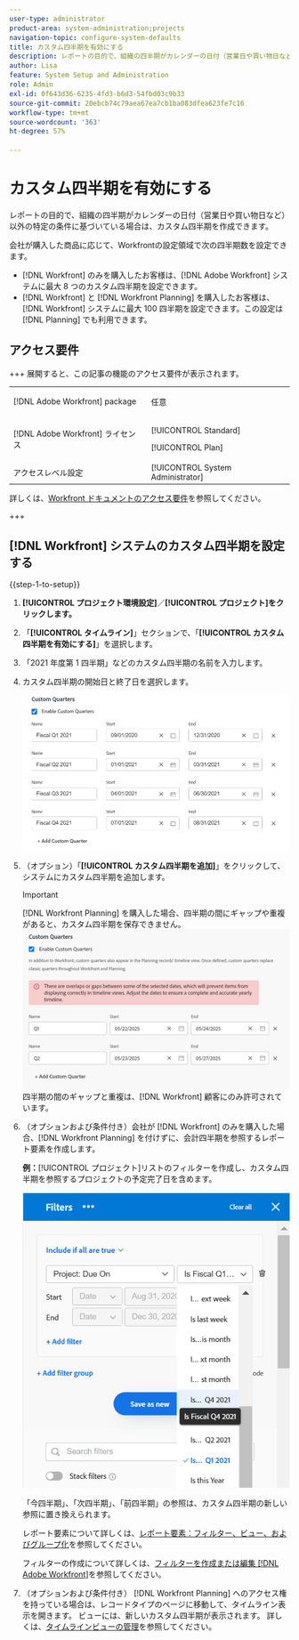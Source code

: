 ```yaml
---
user-type: administrator
product-area: system-administration;projects
navigation-topic: configure-system-defaults
title: カスタム四半期を有効にする
description: レポートの目的で、組織の四半期がカレンダーの日付（営業日や買い物日など）以外の特定の条件に基づいている場合は、カスタム四半期を作成できます。
author: Lisa
feature: System Setup and Administration
role: Admin
exl-id: 0f643d36-6235-4fd3-b6d3-54fbd03c9b33
source-git-commit: 20ebcb74c79aea67ea7cb1ba083dfea623fe7c16
workflow-type: tm+mt
source-wordcount: '363'
ht-degree: 57%

---
```


# カスタム四半期を有効にする

<!--Audited: 11/2024-->

レポートの目的で、組織の四半期がカレンダーの日付（営業日や買い物日など）以外の特定の条件に基づいている場合は、カスタム四半期を作成できます。

会社が購入した商品に応じて、Workfrontの設定領域で次の四半期数を設定できます。

* [!DNL Workfront] のみを購入したお客様は、[!DNL Adobe Workfront] システムに最大 8 つのカスタム四半期を設定できます。
* [!DNL Workfront] と [!DNL Workfront Planning] を購入したお客様は、[!DNL Workfront] システムに最大 100 四半期を設定できます。この設定は [!DNL Planning] でも利用できます。

## アクセス要件

+++ 展開すると、この記事の機能のアクセス要件が表示されます。

<table style="table-layout:auto"> 
 <col> 
 <col> 
 <tbody> 
  <tr> 
   <td>[!DNL Adobe Workfront] package</td> 
   <td><p>任意</p></td> 
  </tr> 
  <tr> 
   <td>[!DNL Adobe Workfront] ライセンス</td> 
   <td><p>[!UICONTROL Standard]</p>
       <p>[!UICONTROL Plan]</p></td>
  </tr> 
  <tr> 
   <td>アクセスレベル設定</td> 
   <td>[!UICONTROL System Administrator]</td> 
  </tr> 
 </tbody> 
</table>

詳しくは、[Workfront ドキュメントのアクセス要件](/help/quicksilver/administration-and-setup/add-users/access-levels-and-object-permissions/access-level-requirements-in-documentation.md)を参照してください。

+++

## [!DNL Workfront] システムのカスタム四半期を設定する

{{step-1-to-setup}}

1. **[!UICONTROL プロジェクト環境設定]**／**[!UICONTROL プロジェクト]をクリックします。**

1. 「**[!UICONTROL タイムライン]**」セクションで、「**[!UICONTROL カスタム四半期を有効にする]**」を選択します。

1. 「2021 年度第 1 四半期」などのカスタム四半期の名前を入力します。
1. カスタム四半期の開始日と終了日を選択します。

   ![ カスタム四半期 ](assets/custom-quarters-nwe.png)

1. （オプション）「**[!UICONTROL カスタム四半期を追加]**」をクリックして、システムにカスタム四半期を追加します。

   >[!IMPORTANT]
   >
   > [!DNL Workfront Planning] を購入した場合、四半期の間にギャップや重複があると、カスタム四半期を保存できません。
   >![ 重複警告のあるカスタム四半期 ](assets/custom-quarters-with-overlap-warning.png)
   >四半期の間のギャップと重複は、[!DNL Workfront] 顧客にのみ許可されています。

1. （オプションおよび条件付き）会社が [!DNL Workfront] のみを購入した場合、[!DNL Workfront Planning] を付けずに、会計四半期を参照するレポート要素を作成します。


   **例：**[!UICONTROL プロジェクト]リストのフィルターを作成し、カスタム四半期を参照するプロジェクトの予定完了日を含めます。

   ![ カスタム四半期を使用したプロジェクトフィルター ](assets/example-of-project-filter-with-custom-quarters.png)

   「今四半期」、「次四半期」、「前四半期」の参照は、カスタム四半期の新しい参照に置き換えられます。

   レポート要素について詳しくは、[レポート要素：フィルター、ビュー、およびグループ化](../../../reports-and-dashboards/reports/reporting-elements/reporting-elements-filters-views-groupings.md)を参照してください。

   フィルターの作成について詳しくは、[フィルターを作成または編集 [!DNL Adobe Workfront]](../../../reports-and-dashboards/reports/reporting-elements/create-filters.md)を参照してください。
1. （オプションおよび条件付き） [!DNL Workfront Planning] へのアクセス権を持っている場合は、レコードタイプのページに移動して、タイムライン表示を開きます。 ビューには、新しいカスタム四半期が表示されます。
詳しくは、[タイムラインビューの管理](/help/quicksilver/planning/views/manage-the-timeline-view.md)を参照してください。

